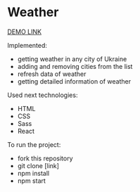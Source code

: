 # Weather

[DEMO LINK](https://suessophie.github.io/Weather/)

Implemented:
 - getting weather in any city of Ukraine
 - adding and removing cities from the list
 - refresh data of weather
 - getting detailed information of weather

Used next technologies:
  - HTML
  - CSS
  - Sass
  - React
  
To run the project:
 - fork this repository
 - git clone [link]
 - npm install
 - npm start
